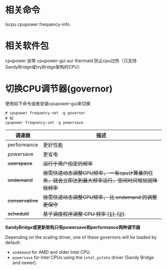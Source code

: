 # 相关命令
lscpu
cpupower frequency-info

# 相关软件包
cpupower        自带
cpupower-gui    aur
thermald        防止cpu过热（只支持SandyBridge或IvyBridge架构的CPU）

# 切换CPU调节器(governor)

使用如下命令或者安装cpupower-gui来切换

```shell
# cpupower frequency-set -g governor
# 如
cpupower frequency-set -g powersave
```

| 调速器           | 描述                                                         |
| ---------------- | ------------------------------------------------------------ |
| performance      | 更好性能                                                     |
| powersave        | 更省电                                                       |
| ~~userspace~~    | ~~运行于用户指定的频率~~                                     |
| ~~ondemand~~     | ~~按需快速动态调整CPU频率， 一有cpu计算量的任务，就会立即达到最大频率运行，空闲时间增加就降低频率~~ |
| ~~conservative~~ | ~~按需快速动态调整CPU频率， 比 ondemand 的调整更保守~~       |
| ~~schedutil~~    | ~~基于调度程序调整 CPU 频率 [[1\]](http://lwn.net/Articles/682391/), [[2\]](https://lkml.org/lkml/2016/3/17/420).~~ |

**SandyBridge或更新架构只有powersave和performance两种调节器**

Depending on the scaling driver, one of these governors will be loaded by default:

- `ondemand` for AMD and older Intel CPU.
- `powersave` for Intel CPUs using the `intel_pstate` driver (Sandy Bridge and newer).

